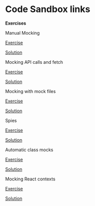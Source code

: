 # Code Sandbox links

**Exercises**

Manual Mocking

[Exercise](https://codesandbox.io/p/sandbox/github/bitovi/trainings/tree/main/practical-react-unit-testing-with-jest-mocks-and-spies/Exercise1/problem?file=src/Select.test.tsx)

[Solution](https://codesandbox.io/p/sandbox/github/bitovi/trainings/tree/main/practical-react-unit-testing-with-jest-mocks-and-spies/Exercise1/solution?file=src/Select.test.tsx)

Mocking API calls and fetch

[Exercise](https://codesandbox.io/p/sandbox/github/bitovi/trainings/tree/main/practical-react-unit-testing-with-jest-mocks-and-spies/Exercise2/problem?file=/src/endpoints/get-data.test.ts)

[Solution](https://codesandbox.io/p/sandbox/github/bitovi/trainings/tree/main/practical-react-unit-testing-with-jest-mocks-and-spies/Exercise2/solution?file=/src/endpoints/get-data.test.ts)

Mocking with mock files

[Exercise](https://codesandbox.io/p/sandbox/github/bitovi/trainings/tree/main/practical-react-unit-testing-with-jest-mocks-and-spies/Exercise3/problem?file=/src/getDefaultSelectOptions.tsx)

[Solution](https://codesandbox.io/p/sandbox/github/bitovi/trainings/tree/main/practical-react-unit-testing-with-jest-mocks-and-spies/Exercise3/solution?file=/src/getDefaultSelectOptions.test.tsx)

Spies

[Exercise](https://codesandbox.io/p/sandbox/github/bitovi/trainings/tree/main/practical-react-unit-testing-with-jest-mocks-and-spies/Exercise4/problem?file=/src/VideoPlayer.ts)

[Solution](https://codesandbox.io/p/sandbox/github/bitovi/trainings/tree/main/practical-react-unit-testing-with-jest-mocks-and-spies/Exercise4/solution?file=/src/VideoPlayer.test.ts)

Automatic class mocks

[Exercise](https://codesandbox.io/p/sandbox/github/bitovi/trainings/tree/main/practical-react-unit-testing-with-jest-mocks-and-spies/Exercise5/problem?file=/src/Vehicle.ts)

[Solution](https://codesandbox.io/p/sandbox/github/bitovi/trainings/tree/main/practical-react-unit-testing-with-jest-mocks-and-spies/Exercise5/solution?file=/src/Vehicle.test.ts)

Mocking React contexts

[Exercise](https://codesandbox.io/p/sandbox/github/bitovi/trainings/tree/main/practical-react-unit-testing-with-jest-mocks-and-spies/Exercise6/problem?file=/src/provider.tsx)

[Solution](https://codesandbox.io/p/sandbox/github/bitovi/trainings/tree/main/practical-react-unit-testing-with-jest-mocks-and-spies/Exercise6/solution?file=/src/useYears.test.ts)
